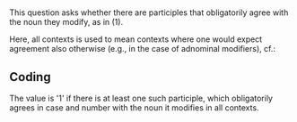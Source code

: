 # [](ParameterTable?__template__=property.md&property=Name#cldf:UT062)

This question asks whether there are participles that obligatorily agree with the noun they modify, as in (1).

[](ExampleTable?example_id=1&with_internal_ref_link#cldf:UT062-1)

Here, all contexts is used to mean contexts where one would expect agreement also otherwise (e.g., in the case of adnominal modifiers), cf.:

[](ExampleTable?example_id=2&with_internal_ref_link#cldf:UT062-2)

## Coding

The value is '1' if there is at least one such participle, which obligatorily agrees in case and number with the noun it modifies in all contexts. 
